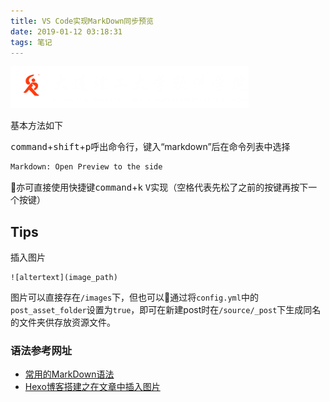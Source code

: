 ```yaml
---
title: VS Code实现MarkDown同步预览
date: 2019-01-12 03:18:31
tags: 笔记
---
```

![AlterText](/images/logo.png)

基本方法如下

<kbd>command</kbd>+<kbd>shift</kbd>+<kbd>p</kbd>呼出命令行，键入“markdown”后在命令列表中选择
```bash
Markdown: Open Preview to the side
```
亦可直接使用快捷键<kbd>command</kbd>+<kbd>k</kbd> <kbd>V</kbd>实现（空格代表先松了之前的按键再按下一个按键）

## Tips
插入图片
```
![altertext](image_path)
```

图片可以直接存在`/images`下，但也可以通过将`config.yml`中的`post_asset_folder`设置为`true`，即可在新建post时在`/source/_post`下生成同名的文件夹供存放资源文件。

### 语法参考网址
- [常用的MarkDown语法](https://laravel-china.org/topics/621/you-will-be-able-to-master-these-markdown-grammars)
- [Hexo博客搭建之在文章中插入图片](https://yanyinhong.github.io/2017/05/02/How-to-insert-image-in-hexo-post/)